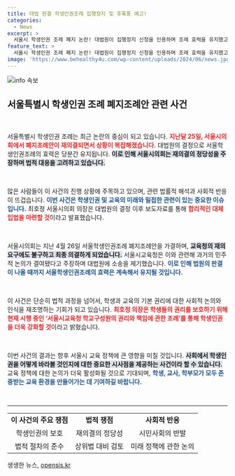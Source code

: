 ```yaml
---
title: 대법 판결 학생인권조례 집행정지 및 후폭풍 예고!
categories:
  - News
excerpt: >
  서울시 학생인권 조례 폐지 논란! 대법원이 집행정지 신청을 인용하며 조례 효력을 유지했고, 서울시의회는 법적 정당성을 주장. 교육계의 반응과 향후 전개는? 클릭해서 확인하세요!
feature_text: >
  서울시 학생인권 조례 폐지 논란! 대법원이 집행정지 신청을 인용하며 조례 효력을 유지했고, 서울시의회는 법적 정당성을 주장. 교육계의 반응과 향후 전개는? 클릭해서 확인하세요!
image: 'https://www.behealthy4u.com/wp-content/uploads/2024/06/news.jpg'
---
```


<p><img src="https://www.behealthy4u.com/wp-content/uploads/2024/06/news.jpg" alt="info 속보" /></p>

<h2 data-ke-size="size26">서울특별시 학생인권 조례 폐지조례안 관련 사건</h2>

<p data-ke-size="size16">&nbsp;</p>

<p>서울특별시 학생인권 조례는 최근 논란의 중심이 되고 있습니다. <b><span style="color: #ee2323;">지난달 25일, 서울시의회에서 폐지조례안이 재의결되면서 상황이 복잡해졌습니다.</span></b> 대법원의 결정으로 서울학생인권조례의 효력은 당분간 유지됩니다. <b><span style="background-color: #21538527;">이로 인해 서울시의회는 재의결의 정당성을 주장하며 법적 대응을 고려하고 있습니다.</span></b> </p>

<p data-ke-size="size16">&nbsp;</p>

<p>많은 사람들이 이 사건의 진행 상황에 주목하고 있으며, 관련 법률적 해석과 사회적 반응이 뜨겁습니다. <b><span style="color: #1a5490;">이번 사건은 학생인권 및 교육의 미래와 밀접한 관련이 있는 중요한 이슈입니다.</span></b> 최호정 서울시의회 의장은 대법원의 결정 이후 보도자료를 통해 <b><span style="color: #ee2323;">합리적인 대체입법을 마련할 것</span></b>이라고 발표했습니다.</p>

<p data-ke-size="size16">&nbsp;</p>

<p>서울시의회는 지난 4월 26일 서울학생인권조례 폐지조례안을 가결하며, <b><span style="background-color: #21538527;">교육청의 재의 요구에도 불구하고 최종 의결하게 되었습니다.</span></b> 서울시교육청은 이와 관련해 과거의 민주적 논의가 결여됐다고 주장하며 대법원에 소송을 제기했습니다. <b><span style="color: #1a5490;">이로 인해 법원의 판결이 나올 때까지 서울학생인권조례의 효력은 계속해서 유지될 것입니다.</span></b></p>

<p data-ke-size="size16">&nbsp;</p>

<p>이 사건은 단순히 법적 과정을 넘어서, 학생과 교육의 기본 권리에 대한 사회적 논의와 인식을 재조명하는 기회가 되고 있습니다. <b><span style="color: #ee2323;">최호정 의장은 학생들의 권리를 보호하기 위해 현재 시행 중인 ‘서울시교육청 학교구성원의 권리와 책임에 관한 조례’를 통해 학생인권을 더욱 강화할 것</span></b>이라고 밝혔습니다. </p>

<p data-ke-size="size16">&nbsp;</p>

<p>이번 사건의 결과는 향후 서울시 교육 정책에 큰 영향을 미칠 것입니다. <b><span style="background-color: #21538527;">사회에서 학생인권을 어떻게 바라볼 것인지에 대한 중요한 시사점을 제공하는 사건이라 할 수 있습니다.</span></b> 교육 정책에 대한 논의가 더욱 활성화될 것으로 기대되며, <b><span style="color: #1a5490;">학생, 교사, 학부모가 모두 존중받는 교육 환경을 만들어가는 데 기여하길 바랍니다.</span></b></p>

<p data-ke-size="size16">&nbsp;</p> 

<hr>

<table style="width: 100%;">
    <tr>
        <td style="text-align: center; height: 17px;"><b>이 사건의 주요 쟁점</b></td>
        <td style="text-align: center; height: 17px;"><b>법적 쟁점</b></td>
        <td style="text-align: center; height: 17px;"><b>사회적 반응</b></td>
    </tr>
    <tr>
        <td style="text-align: center; height: 17px;">학생인권의 보호</td>
        <td style="text-align: center; height: 17px;">재의결의 정당성</td>
        <td style="text-align: center; height: 17px;">시민사회의 반발</td>
    </tr>
    <tr>
        <td style="text-align: center; height: 17px;">법적 절차의 준수</td>
        <td style="text-align: center; height: 17px;">상위법 대비 검토</td>
        <td style="text-align: center; height: 17px;">미래 정책에 관한 논의</td>
    </tr>
</table>
생생한 뉴스, <a href="https://opensis.kr" rel="dofollow">opensis.kr</a>


